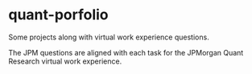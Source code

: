# quant-porfolio

Some projects along with virtual work experience questions.

The JPM questions are aligned with each task for the JPMorgan Quant Research virtual work experience.
